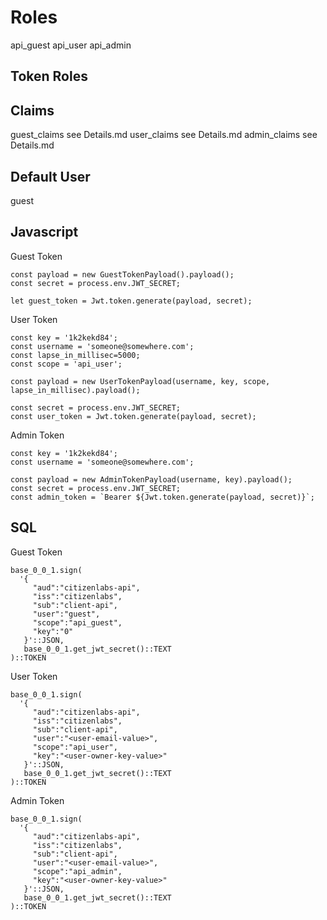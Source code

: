 # Roles

api_guest
api_user
api_admin

## Token Roles

## Claims

guest_claims see Details.md
user_claims see Details.md
admin_claims see Details.md

## Default User
guest



## Javascript

Guest Token

```
const payload = new GuestTokenPayload().payload();
const secret = process.env.JWT_SECRET;

let guest_token = Jwt.token.generate(payload, secret);
```

User Token

```
const key = '1k2kekd84';
const username = 'someone@somewhere.com';
const lapse_in_millisec=5000;
const scope = 'api_user';

const payload = new UserTokenPayload(username, key, scope, lapse_in_millisec).payload();

const secret = process.env.JWT_SECRET;
const user_token = Jwt.token.generate(payload, secret);

```

Admin Token

```
const key = '1k2kekd84';
const username = 'someone@somewhere.com';

const payload = new AdminTokenPayload(username, key).payload();
const secret = process.env.JWT_SECRET;
const admin_token = `Bearer ${Jwt.token.generate(payload, secret)}`;
```

## SQL

Guest Token

```
base_0_0_1.sign(
  '{
     "aud":"citizenlabs-api",
     "iss":"citizenlabs",
     "sub":"client-api",
     "user":"guest",
     "scope":"api_guest",
     "key":"0"
   }'::JSON,
   base_0_0_1.get_jwt_secret()::TEXT
)::TOKEN
```

User Token

```
base_0_0_1.sign(
  '{
     "aud":"citizenlabs-api",
     "iss":"citizenlabs",
     "sub":"client-api",
     "user":"<user-email-value>",
     "scope":"api_user",
     "key":"<user-owner-key-value>"
   }'::JSON,
   base_0_0_1.get_jwt_secret()::TEXT
)::TOKEN
```

Admin Token

```
base_0_0_1.sign(
  '{
     "aud":"citizenlabs-api",
     "iss":"citizenlabs",
     "sub":"client-api",
     "user":"<user-email-value>",
     "scope":"api_admin",
     "key":"<user-owner-key-value>"
   }'::JSON,
   base_0_0_1.get_jwt_secret()::TEXT
)::TOKEN
```
